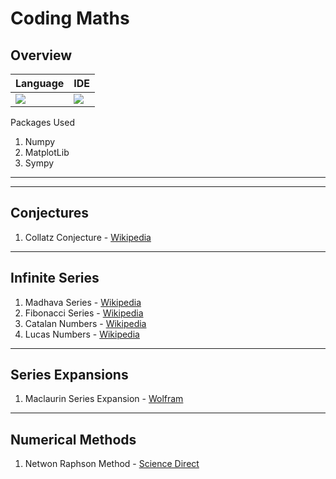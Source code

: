 # Coding Maths

## Overview

| Language  | IDE |
|---|---|
|<img src="https://img.shields.io/badge/Python-FFD43B?style=for-the-badge&logo=python&logoColor=blue"/> | <img src="https://img.shields.io/badge/VSCode-0078D4?style=for-the-badge&logo=visual%20studio%20code&logoColor=white"> |

Packages Used

1. Numpy
2. MatplotLib
3. Sympy
<hr>

<hr>

## Conjectures
1. Collatz Conjecture - [Wikipedia](https://en.wikipedia.org/wiki/Collatz_conjecture#:~:text=The%20Collatz%20conjecture%20is%20one,every%20positive%20integer%20into%201.)

<hr>

## Infinite Series
1. Madhava Series - [Wikipedia](https://en.wikipedia.org/wiki/Madhava_series)
2. Fibonacci Series - [Wikipedia](https://en.wikipedia.org/wiki/Fibonacci_number)
3. Catalan Numbers - [Wikipedia](https://en.wikipedia.org/wiki/Catalan_number#:~:text=In%20combinatorial%20mathematics%2C%20the%20Catalan,Catalan%20(1814%E2%80%931894).)
4. Lucas Numbers - [Wikipedia](https://en.wikipedia.org/wiki/Lucas_number)

<hr>

## Series Expansions
1. Maclaurin Series Expansion - [Wolfram](https://mathworld.wolfram.com/MaclaurinSeries.html)

<hr>

## Numerical Methods
1. Netwon Raphson Method - [Science Direct](https://www.sciencedirect.com/topics/mathematics/newton-raphson-method#:~:text=The%20Newton%2DRaphson%20method%20begins,0%20crosses%20the%20x%2Daxis.)